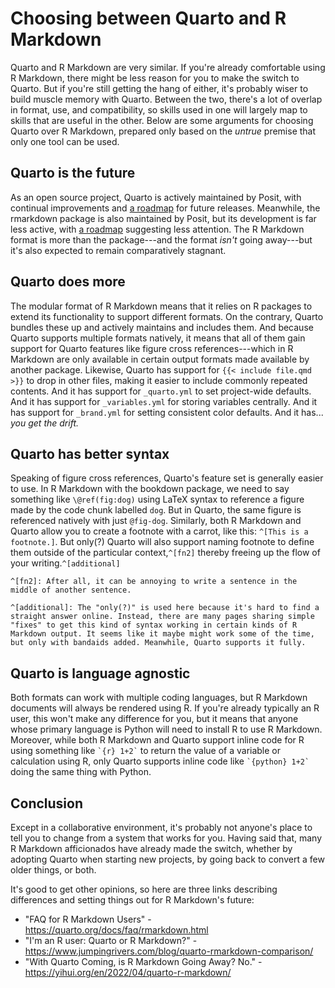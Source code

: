 # Choosing between Quarto and R Markdown

Quarto and R Markdown are very similar. If you're already comfortable using R Markdown, there might be less reason for you to make the switch to Quarto. But if you're still getting the hang of either, it's probably wiser to build muscle memory with Quarto. Between the two, there's a lot of overlap in format, use, and compatibility, so skills used in one will largely map to skills that are useful in the other. Below are some arguments for choosing Quarto over R Markdown, prepared only based on the *untrue* premise that only one tool can be used.

## Quarto is the future

As an open source project, Quarto is actively maintained by Posit, with continual improvements and [a roadmap](https://github.com/quarto-dev/quarto-cli/milestones) for future releases. Meanwhile, the rmarkdown package is also maintained by Posit, but its development is far less active, with [a roadmap](https://github.com/rstudio/rmarkdown/milestones) suggesting less attention. The R Markdown format is more than the package---and the format *isn't* going away---but it's also expected to remain comparatively stagnant.

## Quarto does more

The modular format of R Markdown means that it relies on R packages to extend its functionality to support different formats. On the contrary, Quarto bundles these up and actively maintains and includes them. And because Quarto supports multiple formats natively, it means that all of them gain support for Quarto features like figure cross references---which in R Markdown are only available in certain output formats made available by another package. Likewise, Quarto has support for `{{< include file.qmd >}}` to drop in other files, making it easier to include commonly repeated contents. And it has support for `_quarto.yml` to set project-wide defaults. And it has support for `_variables.yml` for storing variables centrally. And it has support for `_brand.yml` for setting consistent color defaults. And it has... *you get the drift.*

## Quarto has better syntax

Speaking of figure cross references, Quarto's feature set is generally easier to use. In R Markdown with the bookdown package, we need to say something like `\@ref(fig:dog)` using LaTeX syntax to reference a figure made by the code chunk labelled `dog`. But in Quarto, the same figure is referenced natively with just `@fig-dog`. Similarly, both R Markdown and Quarto allow you to create a footnote with a carrot, like this: `^[This is a footnote.]`. But only(?) Quarto will also support naming footnote to define them outside of the particular context,`^[fn2]` thereby freeing up the flow of your writing.`^[additional]` 

`^[fn2]: After all, it can be annoying to write a sentence in the middle of another sentence.`

`^[additional]: The "only(?)" is used here because it's hard to find a straight answer online. Instead, there are many pages sharing simple "fixes" to get this kind of syntax working in certain kinds of R Markdown output. It seems like it maybe might work some of the time, but only with bandaids added. Meanwhile, Quarto supports it fully.`

## Quarto is language agnostic

Both formats can work with multiple coding languages, but R Markdown documents will always be rendered using R. If you're already typically an R user, this won't make any difference for you, but it means that anyone whose primary language is Python will need to install R to use R Markdown. Moreover, while both R Markdown and Quarto support inline code for R using something like `` `{r} 1+2` `` to return the value of a variable or calculation using R, only Quarto supports inline code like `` `{python} 1+2` `` doing the same thing with Python.

## Conclusion

Except in a collaborative environment, it's probably not anyone's place to tell you to change from a system that works for you. Having said that, many R Markdown afficionados have already made the switch, whether by adopting Quarto when starting new projects, by going back to convert a few older things, or both. 

It's good to get other opinions, so here are three links describing differences and setting things out for R Markdown's future:

- "FAQ for R Markdown Users" - https://quarto.org/docs/faq/rmarkdown.html
- "I'm an R user: Quarto or R Markdown?" - https://www.jumpingrivers.com/blog/quarto-rmarkdown-comparison/
- "With Quarto Coming, is R Markdown Going Away? No." - https://yihui.org/en/2022/04/quarto-r-markdown/
